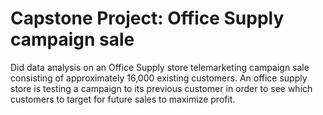 # Capstone Project: Office Supply campaign sale
Did data analysis on an Office Supply store telemarketing campaign sale consisting of approximately 16,000 existing customers. An office supply store is testing a campaign to its previous customer in order to see which customers to target for future sales to maximize profit.

